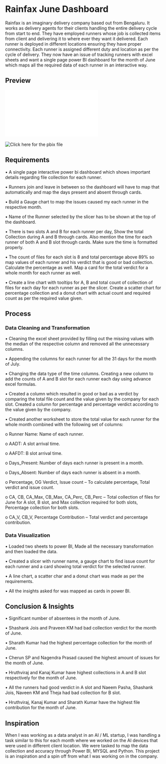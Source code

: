 
# Rainfax June Dashboard

Rainfax is an imaginary delivery company based out from Bengaluru. It works as delivery agents for their clients handling the entire delivery cycle from start to end. They have employed runners whose job is collected items from client and delivering it to where ever they want it delivered. Each runner is deployed in different locations ensuring they have proper connectivity. Each runner is assigned different duty and location as per the cycle of delivery. They now have an issue of tracking runners with excel sheets and want a single page power BI dashboard for the month of June which maps all the required data of each runner in an interactive way.

## Preview

![Preview](Rainfax_june.pdf)

![Click here for the pbix file](Rainfax_June.pbix)

## Requirements

•	A single page interactive power bi dashboard which shows important details regarding file collection for each runner.

•	Runners join and leave in between so the dashboard will have to map that automatically and map the days present and absent through cards.

•	Build a Gauge chart to map the issues caused my each runner in the respective month.

•	Name of the Runner selected by the slicer has to be shown at the top of the dashboard.

•	There is two slots A and B for each runner per day, Show the total Collection during A and B through cards. Also mention the time for each runner of both A and B slot through cards. Make sure the time is formatted properly.

•	The count of files for each slot is 8 and total percentage above 89% so map values of each runner and his verdict that is good or bad collection. Calculate the percentage as well. Map a card for the total verdict for a whole month for each runner as well.

•	Create a line chart with tooltips for A, B and total count of collection of files for each day for each runner as per the slicer. Create a scatter chart for percentage collection and a donut chart with actual count and required count as per the required value given.

## Process

### Data Cleaning and Transformation

•	Cleaning the excel sheet provided by filling out the missing values with the median of the respective column and removed all the unnecessary columns.

•	Appending the columns for each runner for all the 31 days for the month of July.

•	Changing the data type of the time columns. Creating a new column to add the counts of A and B slot for each runner each day using advance excel formulas.

•	Created a column which resulted in good or bad as a verdict by comparing the total file count and the value given by the company for each slot. Created a column for percentage and percentage verdict according to the value given by the company.

•	Created another worksheet to store the total value for each runner for the whole month combined with the following set of columns:

o Runner Name: Name of each runner.

o	AADT: A slot arrival time.

o	AAFDT: B slot arrival time.

o	Days_Present: Number of days each runner is present in a month.

o	Days_Absent: Number of days each runner is absent in a month.

o	Percentage, OG Verdict, Issue count – To calculate percentage, Total verdict and issue count.

o	CA, CB, CA_Max, CB_Max, CA_Perc, CB_Perc – Total collection of files for June for A slot, B slot, and Max collection required for both slots, Percentage collection for both slots.

o	CA_V, CB_V, Percentage Contribution – Total verdict and percentage contribution.

### Data Visualization

•	Loaded two sheets to power BI, Made all the necessary transformation and then loaded the data.

•	Created a slicer with runner name, a gauge chart to find issue count for each runner and a card showing total verdict for the selected runner.

•	A line chart, a scatter char and a donut chart was made as per the requirements.

•	All the insights asked for was mapped as cards in power BI.

## Conclusion & Insights

•	Significant number of absentees in the month of June.

•	Shashank Jois and Praveen KM had bad collection verdict for the month of June.

•	Sharath Kumar had the highest percentage collection for the month of June.

•	Cherun SP and Nagendra Prasad caused the highest amount of issues for the month of June.

•	Hruthviraj and Kanaj Kumar have highest collections in A and B slot respectively for the month of June.

•	All the runners had good verdict in A slot and Naeem Pasha, Shashank Jois, Naveen KM and Theja had bad collection for B slot.

•	Hruthviraj, Kanaj Kumar and Sharath Kumar have the highest file contribution for the month of June.

## Inspiration

When I was working as a data analyst in an AI / ML startup, I was handling a task similar to this for each month where we worked on the AI devices that were used in different client location. We were tasked to map the data collection and accuracy through Power BI, MYSQL and Python. This project is an inspiration and a spin off from what I was working on in the company.


